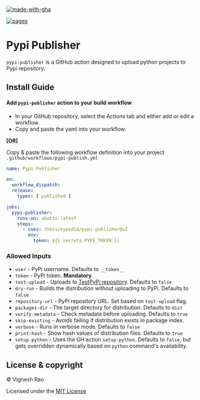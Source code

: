 [![made-with-gha](https://img.shields.io/badge/Made%20with-Github_Actions-black?style=for-the-badge&logo=GitHub)][marketplace]

[![pages](https://github.com/thevickypedia/none-shall-pass/actions/workflows/pages/pages-build-deployment/badge.svg)][pages]

# Pypi Publisher

`pypi-publisher` is a GitHub action designed to upload python projects to Pypi repository.

## Install Guide

#### Add `pypi-publisher` action to your build workflow

- In your GitHub repository, select the Actions tab and either add or edit a workflow.
- Copy and paste the yaml into your workflow.

**[OR]**

Copy & paste the following workflow definition into your project `.github/workflows/pypi-publish.yml`

```yaml
name: Pypi Publisher

on:
  workflow_dispatch:
  release:
    types: [ published ]

jobs:
  pypi-publisher:
    runs-on: ubuntu-latest
    steps:
      - uses: thevickypedia/pypi-publisher@v2
        env:
          token: ${{ secrets.PYPI_TOKEN }}
```

### Allowed Inputs

- `user` - PyPi username. Defaults to `__token__`
- `token` - PyPi token. **Mandatory**
- `test-upload` - Uploads to [TestPyPi repository][test-pypi]. Defaults to `false`
- `dry-run` - Builds the distribution without uploading to PyPi. Defaults to `false`
- `repository-url` - PyPi repository URL. Set based on `test-upload` flag.
- `packages-dir` - The target directory for distribution. Defaults to `dist`
- `verify-metadata` - Check metadata before uploading. Defaults to `true`
- `skip-existing` - Avoids failing if distribution exists in package index.
- `verbose` - Runs in verbose mode. Defaults to `false`
- `print-hash` - Show hash values of distribution files. Defaults to `true`
- `setup-python` - Uses the GH action `setup-python`. Defaults to `false`,
but gets overridden dynamically based on `python` command's availability.

## License & copyright

&copy; Vignesh Rao

Licensed under the [MIT License][license]

[pages]: https://thevickypedia.github.io/pypi-publisher/
[license]: https://github.com/thevickypedia/pypi-publish/blob/main/LICENSE
[test-pypi]: https://test.pypi.org
[marketplace]: https://github.com/marketplace/actions/pypi-publisher
